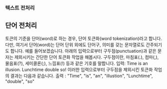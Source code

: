 
### 텍스트 전처리 

## 단어 전처리
토큰의 기준을 단어(word)로 하는 경우, 단어 토큰화(word tokenization)라고 합니다. 다만, 여기서 단어(word)는 단어 단위 외에도 단어구, 의미를 갖는 문자열로도 간주되기도 합니다.
예를 들어보겠습니다. 아래의 입력으로부터 구두점(punctuation)과 같은 문자는 제외시키는 간단한 단어 토큰화 작업을 해봅시다. 구두점이란, 마침표(.), 컴마(,), 물음표(?), 세미콜론(;), 느낌표(!) 등과 같은 기호를 말합니다.
입력: Time is an illusion. Lunchtime double so!
이러한 입력으로부터 구두점을 제외시킨 토큰화 작업의 결과는 다음과 같습니다.
출력 : "Time", "is", "an", "illustion", "Lunchtime", "double", "so"
